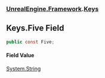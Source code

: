 ### [UnrealEngine.Framework](./UnrealEngine-Framework.md 'UnrealEngine.Framework').[Keys](./Keys.md 'UnrealEngine.Framework.Keys')
## Keys.Five Field
  
```csharp
public const Five;
```
#### Field Value
[System.String](https://docs.microsoft.com/en-us/dotnet/api/System.String 'System.String')  
